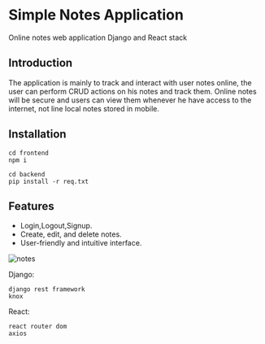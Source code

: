 # Simple Notes Application
 Online notes web application Django and React stack

## Introduction
The application is mainly to track and interact with user notes online,
the user can perform CRUD actions on his notes and track them.
	Online notes will be secure and users can view them whenever he have access to the internet, not line local notes stored in mobile.

## Installation
```
cd frontend
npm i
```

```
cd backend 
pip install -r req.txt
```

## Features
- Login,Logout,Signup.
- Create, edit, and delete notes.
- User-friendly and intuitive interface.
  

  
![notes](https://github.com/Mohammed12Khair/online-notes/assets/55262573/9f22bad6-5a67-4247-b1ee-f67e953def68)

Django:
```
django rest framework
knox
```

React:
```
react router dom
axios
```
